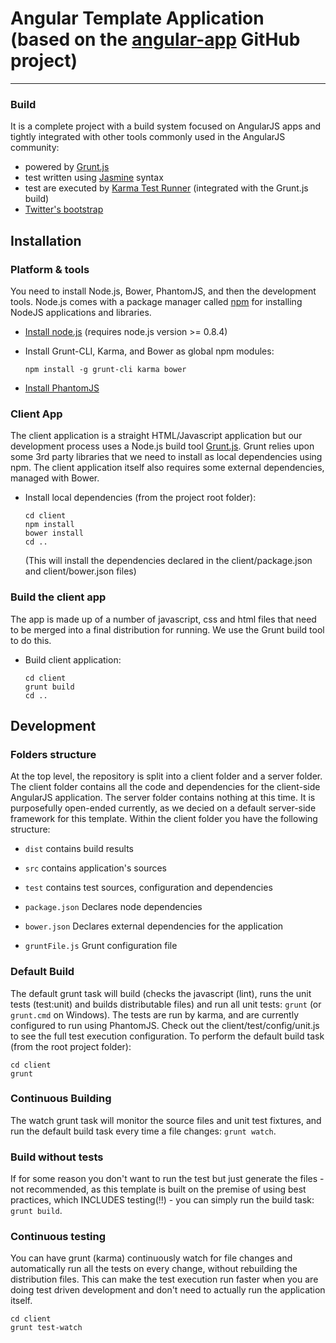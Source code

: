 # Angular Template Application (based on the [angular-app](https://github.com/angular-app/angular-app) GitHub project)

***

### Build

It is a complete project with a build system focused on AngularJS apps and tightly integrated with other tools commonly used in the AngularJS community:

* powered by [Grunt.js](http://gruntjs.com/)
* test written using [Jasmine](http://pivotal.github.com/jasmine/) syntax
* test are executed by [Karma Test Runner](http://karma-runner.github.io/0.8/index.html) (integrated with the Grunt.js build)
* [Twitter's bootstrap](http://getbootstrap.com/)

## Installation

### Platform & tools

You need to install Node.js, Bower, PhantomJS, and then the development tools. Node.js comes with a package manager called [npm](http://npmjs.org) for installing NodeJS applications and libraries.

* [Install node.js](http://nodejs.org/download/) (requires node.js version >= 0.8.4)

* Install Grunt-CLI, Karma, and Bower as global npm modules:

    ```
    npm install -g grunt-cli karma bower
    ```

* [Install PhantomJS](http://phantomjs.org/download.html)


### Client App

The client application is a straight HTML/Javascript application but our development process uses a Node.js build tool
[Grunt.js](gruntjs.com). Grunt relies upon some 3rd party libraries that we need to install as local dependencies using npm. The client application itself also requires some external dependencies, managed with Bower.

* Install local dependencies (from the project root folder):

    ```
    cd client
    npm install
    bower install
    cd ..
    ```

    (This will install the dependencies declared in the client/package.json and client/bower.json files)

### Build the client app

The app is made up of a number of javascript, css and html files that need to be merged into a final distribution for running.  We use the Grunt build tool to do this.

* Build client application:

    ```
    cd client
    grunt build
    cd ..
    ```

## Development

### Folders structure
At the top level, the repository is split into a client folder and a server folder.  The client folder contains all the code and dependencies for the client-side AngularJS application.  The server folder contains nothing at this time. It is purposefully open-ended currently, as we decied on a default server-side framework for this template. Within the client folder you have the following structure:

* `dist` contains build results

* `src` contains application's sources

* `test` contains test sources, configuration and dependencies

* `package.json` Declares node dependencies

* `bower.json` Declares external dependencies for the application

* `gruntFile.js` Grunt configuration file

### Default Build
The default grunt task will build (checks the javascript (lint), runs the unit tests (test:unit) and builds distributable files) and run all unit tests: `grunt` (or `grunt.cmd` on Windows).  The tests are run by karma, and are currently configured to run using PhantomJS. Check out the client/test/config/unit.js to see the full test execution configuration. To perform the default build task (from the root project folder):


    cd client
    grunt


### Continuous Building
The watch grunt task will monitor the source files and unit test fixtures, and run the default build task every time a file changes: `grunt watch`.

### Build without tests
If for some reason you don't want to run the test but just generate the files - not recommended, as this template is built on the premise of using best practices, which INCLUDES testing(!!) - you can simply run the build task: `grunt build`.

### Continuous testing
You can have grunt (karma) continuously watch for file changes and automatically run all the tests on every change, without rebuilding the distribution files. This can make the test execution run faster when you are doing test driven development and don't need to actually run the application itself.


    cd client
    grunt test-watch



